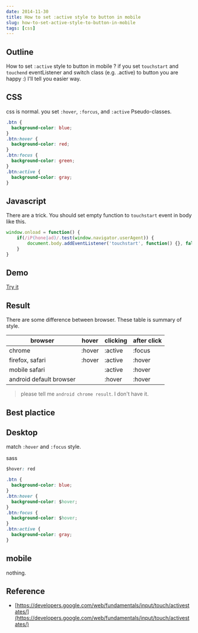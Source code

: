 ```yaml
---
date: 2014-11-30
title: How to set :active style to button in mobile
slug: how-to-set-active-style-to-button-in-mobile
tags: [css]
---
```


## Outline

How to set `:active` style to button in mobile ?
if you set `touchstart` and `touchend` eventListener and switch class (e.g. .active) to button you are happy :)
I'll tell you easier way.

## CSS

css is normal. you set `:hover`, `:forcus`, and `:active` Pseudo-classes.

```css
.btn {
  background-color: blue;
}
.btn:hover {
  background-color: red;
}
.btn:focus {
  background-color: green;
}
.btn:active {
  background-color: gray;
}
```

## Javascript

There are a trick. You should set empty function to `touchstart` event in body like this.

```js
window.onload = function() {
    if(/iP(hone|ad)/.test(window.navigator.userAgent)) {
        document.body.addEventListener('touchstart', function() {}, false);
    }
}
```
## Demo

[Try it](http://codepen.io/Tkashiro/full/EaVVxr)

## Result

There are some difference between browser. These table is summary of style.

|browser|hover|clicking|after click|
|-------|-----|--------|-----------|
|chrome |:hover|:active|:focus|
|firefox, safari|:hover|:active|:hover|
|mobile safari ||:active|:hover|
|android default browser ||:hover|:hover|

> please tell me `android chrome result`. I don't have it.

## Best plactice

## Desktop

match `:hover` and `:focus` style.

sass

```css
$hover: red

.btn {
  background-color: blue;
}
.btn:hover {
  background-color: $hover;
}
.btn:focus {
  background-color: $hover;
}
.btn:active {
  background-color: gray;
}
```
## mobile

nothing.


## Reference

* [https://developers.google.com/web/fundamentals/input/touch/activestates/](https://developers.google.com/web/fundamentals/input/touch/activestates/)
